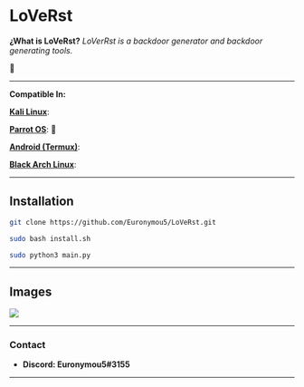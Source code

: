 # LoVeRst
**¿What is LoVeRst?** *LoVerRst is a backdoor generator and backdoor generating tools.*

<i class="fa-brands fa-github"></i>
<p></p>

----

**Compatible In:**

**[Kali Linux](https://www.kali.org/)**: 

**[Parrot OS](https://www.parrotsec.org/)**: 

**[Android (Termux)](https://termux.com/)**: 

**[Black Arch Linux](https://blackarch.org/)**: 

---
## Installation

```bash
git clone https://github.com/Euronymou5/LoVeRst.git
```
```bash
sudo bash install.sh
```
```bash
sudo python3 main.py
```
----

## Images

![](https://media.discordapp.net/attachments/995599976463859713/1028492211966451752/unknown.png?width=429&height=308)

---

### Contact

- **Discord: Euronymou5#3155**

---
